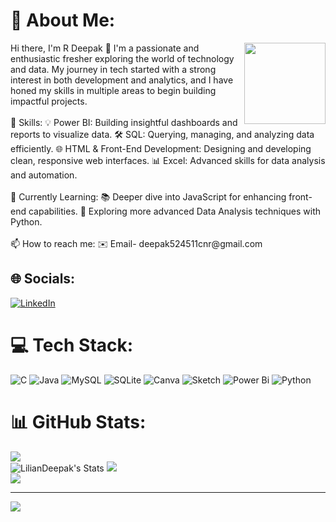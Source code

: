 # 💫 About Me:
<img align="right" height="130" src="https://user-images.githubusercontent.com/74038190/235224431-e8c8c12e-6826-47f1-89fb-2ddad83b3abf.gif" />
Hi there, I'm R Deepak 
👋 I'm a passionate and enthusiastic fresher exploring the world of technology and data. My journey in tech started with a strong interest in both development and analytics, and I have honed my skills in multiple areas to begin building impactful projects.<br>
<br>🚀 Skills: 
💡 Power BI: Building insightful dashboards and reports to visualize data. 
🛠️ SQL: Querying, managing, and analyzing data efficiently. 
🌐 HTML & Front-End Development: Designing and developing clean, responsive web interfaces. 
📊 Excel: Advanced skills for data analysis and automation.<br>
<br>🌱 Currently Learning: 📚 Deeper dive into JavaScript for enhancing front-end capabilities. 
🐍 Exploring more advanced Data Analysis techniques with Python.<br>
<br>📫 How to reach me: ✉️ Email- deepak524511cnr@gmail.com


## 🌐 Socials:
[![LinkedIn](https://img.shields.io/badge/LinkedIn-%230077B5.svg?logo=linkedin&logoColor=white)](https://linkedin.com/in/http://www.linkedin.com/in/deepak-r-216343230) 

# 💻 Tech Stack:
![C](https://img.shields.io/badge/c-%2300599C.svg?style=for-the-badge&logo=c&logoColor=white) ![Java](https://img.shields.io/badge/java-%23ED8B00.svg?style=for-the-badge&logo=openjdk&logoColor=white) ![MySQL](https://img.shields.io/badge/mysql-4479A1.svg?style=for-the-badge&logo=mysql&logoColor=white) ![SQLite](https://img.shields.io/badge/sqlite-%2307405e.svg?style=for-the-badge&logo=sqlite&logoColor=white) ![Canva](https://img.shields.io/badge/Canva-%2300C4CC.svg?style=for-the-badge&logo=Canva&logoColor=white) ![Sketch](https://img.shields.io/badge/Sketch-FFB387?style=for-the-badge&logo=sketch&logoColor=black) ![Power Bi](https://img.shields.io/badge/power_bi-F2C811?style=for-the-badge&logo=powerbi&logoColor=black) ![Python](https://img.shields.io/badge/python-3670A0?style=for-the-badge&logo=python&logoColor=ffdd54)
# 📊 GitHub Stats:
![](https://github-readme-stats.vercel.app/api?username=LilianDeepak&theme=dark&hide_border=false&include_all_commits=false&count_private=false)<br/>
![LilianDeepak's Stats](https://github-readme-stats.vercel.app/api?username=LilianDeepak&theme=dracula&show_icons=true&hide_border=true&count_private=true)
![](https://github-readme-streak-stats.herokuapp.com/?user=LilianDeepak&theme=dark&hide_border=false)<br/>
![](https://github-readme-stats.vercel.app/api/top-langs/?username=LilianDeepak&theme=dark&hide_border=false&include_all_commits=false&count_private=false&layout=compact)

---
[![](https://visitcount.itsvg.in/api?id=LilianDeepak&icon=0&color=0)](https://visitcount.itsvg.in)

